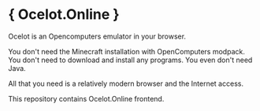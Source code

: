 # { Ocelot.Online }
Ocelot is an Opencomputers emulator in your browser.

You don't need the Minecraft installation with OpenComputers modpack.
You don't need to download and install any programs. You even don't need Java.

All that you need is a relatively modern browser and the Internet access.

This repository contains Ocelot.Online frontend.